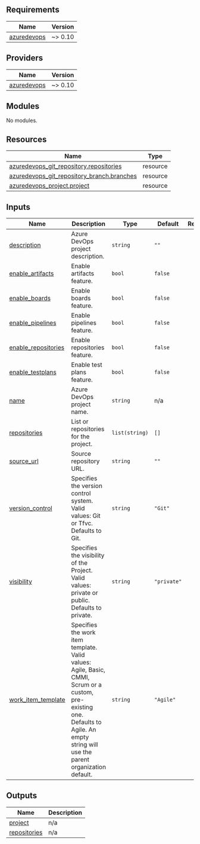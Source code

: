 <!-- BEGIN_TF_DOCS -->
## Requirements

| Name | Version |
|------|---------|
| <a name="requirement_azuredevops"></a> [azuredevops](#requirement\_azuredevops) | ~> 0.10 |

## Providers

| Name | Version |
|------|---------|
| <a name="provider_azuredevops"></a> [azuredevops](#provider\_azuredevops) | ~> 0.10 |

## Modules

No modules.

## Resources

| Name | Type |
|------|------|
| [azuredevops_git_repository.repositories](https://registry.terraform.io/providers/microsoft/azuredevops/latest/docs/resources/git_repository) | resource |
| [azuredevops_git_repository_branch.branches](https://registry.terraform.io/providers/microsoft/azuredevops/latest/docs/resources/git_repository_branch) | resource |
| [azuredevops_project.project](https://registry.terraform.io/providers/microsoft/azuredevops/latest/docs/resources/project) | resource |

## Inputs

| Name | Description | Type | Default | Required |
|------|-------------|------|---------|:--------:|
| <a name="input_description"></a> [description](#input\_description) | Azure DevOps project description. | `string` | `""` | no |
| <a name="input_enable_artifacts"></a> [enable\_artifacts](#input\_enable\_artifacts) | Enable artifacts feature. | `bool` | `false` | no |
| <a name="input_enable_boards"></a> [enable\_boards](#input\_enable\_boards) | Enable boards feature. | `bool` | `false` | no |
| <a name="input_enable_pipelines"></a> [enable\_pipelines](#input\_enable\_pipelines) | Enable pipelines feature. | `bool` | `false` | no |
| <a name="input_enable_repositories"></a> [enable\_repositories](#input\_enable\_repositories) | Enable repositories feature. | `bool` | `false` | no |
| <a name="input_enable_testplans"></a> [enable\_testplans](#input\_enable\_testplans) | Enable test plans feature. | `bool` | `false` | no |
| <a name="input_name"></a> [name](#input\_name) | Azure DevOps project name. | `string` | n/a | yes |
| <a name="input_repositories"></a> [repositories](#input\_repositories) | List or repositories for the project. | `list(string)` | `[]` | no |
| <a name="input_source_url"></a> [source\_url](#input\_source\_url) | Source repository URL. | `string` | `""` | no |
| <a name="input_version_control"></a> [version\_control](#input\_version\_control) | Specifies the version control system. Valid values: Git or Tfvc. Defaults to Git. | `string` | `"Git"` | no |
| <a name="input_visibility"></a> [visibility](#input\_visibility) | Specifies the visibility of the Project. Valid values: private or public. Defaults to private. | `string` | `"private"` | no |
| <a name="input_work_item_template"></a> [work\_item\_template](#input\_work\_item\_template) | Specifies the work item template. Valid values: Agile, Basic, CMMI, Scrum or a custom, pre-existing one. Defaults to Agile. An empty string will use the parent organization default. | `string` | `"Agile"` | no |

## Outputs

| Name | Description |
|------|-------------|
| <a name="output_project"></a> [project](#output\_project) | n/a |
| <a name="output_repositories"></a> [repositories](#output\_repositories) | n/a |
<!-- END_TF_DOCS -->
